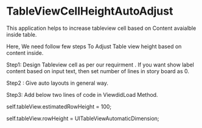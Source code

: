 # TableViewCellHeightAutoAdjust
This application helps to increase tableview cell based on Content avaialble inside table. 

Here, We need follow few steps  To Adjust Table view height based on content inside. 

Step1:  Design Tableview cell as per our requirment . If you want show label content based on input text, then set number of lines in story board as  0.

Step2 : Give auto layouts in general way. 

Step3:  Add below two lines of code in ViewdidLoad Method. 

self.tableView.estimatedRowHeight = 100;

self.tableView.rowHeight = UITableViewAutomaticDimension;

